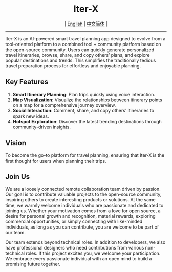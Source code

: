 <div align="center">
    <h1>Iter-X</h1>
</div>

<div align="center">

| [English](https://github.com/Iter-X/Iter-X) | [中文简体](docs/README.zh-CN.md) |

</div>

---

Iter-X is an AI-powered smart travel planning app designed to evolve from a tool-oriented platform to a combined tool + community platform based on the open-source community. Users can quickly generate personalized travel itineraries, browse, share, and copy others’ plans, and explore popular destinations and trends. This simplifies the traditionally tedious travel preparation process for effortless and enjoyable planning.

## Key Features

1. **Smart Itinerary Planning**: Plan trips quickly using voice interaction.
2. **Map Visualization**: Visualize the relationships between itinerary points on a map for a comprehensive journey overview.
3. **Social Interaction**: Comment, share, and copy others’ itineraries to spark new ideas.
4. **Hotspot Exploration**: Discover the latest trending destinations through community-driven insights.

## Vision

To become the go-to platform for travel planning, ensuring that Iter-X is the first thought for users when planning their trips.

## Join Us

We are a loosely connected remote collaboration team driven by passion. Our goal is to contribute valuable projects to the open-source community, inspiring others to create interesting products or solutions. At the same time, we warmly welcome individuals who are passionate and dedicated to joining us. Whether your motivation comes from a love for open source, a desire for personal growth and recognition, material rewards, exploring commercial opportunities, or simply connecting with like-minded individuals, as long as you can contribute, you are welcome to be part of our team.

Our team extends beyond technical roles. In addition to developers, we also have professional designers who need contributions from various non-technical roles. If this project excites you, we welcome your participation. We embrace every passionate individual with an open mind to build a promising future together.
